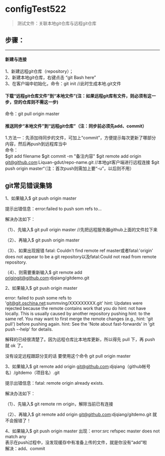 # configTest522
> 测试文件：关联本地git仓库与远程git仓库

## 步骤：
-------
#### 新建与连接

1、新建远程git仓库（repository）；<br>
2、新建本地git仓库，右键点击 “git Bash here”<br>
3、在客户端中初始化，命令：git init   //此时生成本地.git文件<br>


#### 下载“远程git仓库文件”到“本地文件”(注：如果远程git库有文件，则必须有这一步，空的仓库则不需这一步)

命令：git pull origin master

#### 推送同步“本地文件”到“远程git仓库”（注：同步前必须先add、commit）

1.方法一：先添加待同步的文件，可加上“commit”，方便提示每次更新了哪部分内容，然后再push到远程库当中<br>
命令：<br>
$git add filename
$git commit -m "备注内容"
$git remote add origin git@github.com:Liquan-gdut/repo-name.git   //本地git客户端进行远程连接
$git push origin master“（注：首次push则需加上要“-u”，以后则不用）


## git常见错误集锦

1、如果输入$ git push origin master

提示出错信息：error:failed to push som refs to...

解决办法如下：

（1）、先输入$ git pull origin master //先把远程服务器github上面的文件拉下来

（2）、再输入$ git push origin master

（3）、如果出现报错 fatal: Couldn't find remote ref master或者fatal:'origin' does not appear to be a git repository以及fatal:Could not read from remote repository.

（4）、则需要重新输入$ git remote add origingit@github.com:djqiang/gitdemo.git


2、如果输入$ git push origin master

error: failed to push some refs to 'git@git.oschina.net:summving/XXXXXXXXX.git' 
hint: Updates were rejected because the remote contains work that you do 
hint: not have locally. This is usually caused by another repository pushing 
hint: to the same ref. You may want to first merge the remote changes (e.g., 
hint: 'git pull') before pushing again. 
hint: See the 'Note about fast-forwards' in 'git push --help' for details. 

解释的已经很清楚了。因为远程仓库比本地库更新，所以得先 pull 下，再 push 就 ok 了。

没有设定远程跟踪分支的话 要使用这个命令 git pull origin master 

3、如果输入$ git remote add origin git@github.com:djqiang（github帐号名）/gitdemo（项目名）.git 

提示出错信息：fatal: remote origin already exists.

解决办法如下：

（1）、先输入$ git remote rm origin，解除当前已有连接

（2）、再输入$ git remote add origin git@github.com:djqiang/gitdemo.git 就不会报错了！<br>
 
4、如果输入$ git push origin master 出现：error:src refspec master does not match any<br>
    表示在push过程中，没发现缓存中有准备上传的文件，就是你没有“add”啦<br>
    解决：add、commit
    
 
